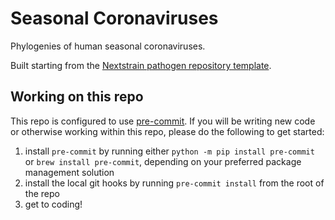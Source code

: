 # Seasonal Coronaviruses

Phylogenies of human seasonal coronaviruses.

Built starting from the [Nextstrain pathogen repository template][].

[Nextstrain pathogen repository template]: https://github.com/nextstrain/pathogen-repo-guide/

## Working on this repo

This repo is configured to use [pre-commit](https://pre-commit.com).
If you will be writing new code or otherwise working within this repo,
please do the following to get started:

1. install `pre-commit` by running either `python -m pip install
   pre-commit` or `brew install pre-commit`, depending on your
   preferred package management solution
2. install the local git hooks by running `pre-commit install` from
   the root of the repo
3. get to coding!
